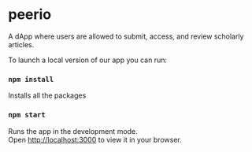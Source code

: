# peerio

A dApp where users are allowed to submit, access, and review scholarly articles.

To launch a local version of our app you can run:

### `npm install`
Installs all the packages

### `npm start`

Runs the app in the development mode.\
Open [http://localhost:3000](http://localhost:3000) to view it in your browser.

